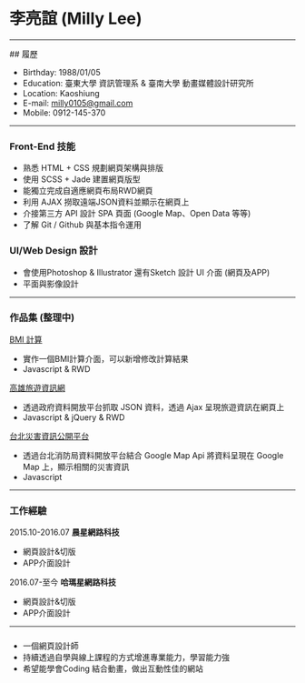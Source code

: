 # 李亮誼 (Milly Lee)
<hr>
## 履歷

- Birthday: 1988/01/05
- Education: 臺東大學 資訊管理系 & 臺南大學 動畫媒體設計研究所
- Location: Kaoshiung
- E-mail: milly0105@gmail.com
- Mobile: 0912-145-370
<hr>

### Front-End 技能
- 熟悉 HTML + CSS 規劃網頁架構與排版
- 使用 SCSS + Jade 建置網頁版型
- 能獨立完成自適應網頁布局RWD網頁
- 利用 AJAX 撈取遠端JSON資料並顯示在網頁上
- 介接第三方 API 設計 SPA 頁面 (Google Map、Open Data 等等)
- 了解 Git / Github 與基本指令運用

### UI/Web Design 設計
- 會使用Photoshop & Illustrator 還有Sketch 設計 UI 介面 (網頁及APP)
- 平面與影像設計
<hr>

### 作品集 (整理中)
<a href="#" target="_blank">BMI 計算</a>
  - 實作一個BMI計算介面，可以新增修改計算結果    
  - Javascript & RWD 

<a href="#" target="_blank">高雄旅遊資訊網</a>
 - 透過政府資料開放平台抓取 JSON 資料，透過 Ajax 呈現旅遊資訊在網頁上    
 - Javascript & jQuery & RWD 
 
<a href="#" target="_blank">台北災害資訊公開平台</a>
 - 透過台北消防局資料開放平台結合 Google Map Api 將資料呈現在 Google Map 上，顯示相關的災害資訊
 - Javascript 		   
 <hr>
 
### 工作經驗
2015.10-2016.07 **晨星網路科技**
- 網頁設計&切版
- APP介面設計

2016.07-至今 **哈瑪星網路科技**
- 網頁設計&切版
- APP介面設計
<hr>
 
### 
- 一個網頁設計師
- 持續透過自學與線上課程的方式增進專業能力，學習能力強
- 希望能學會Coding 結合動畫，做出互動性佳的網站

